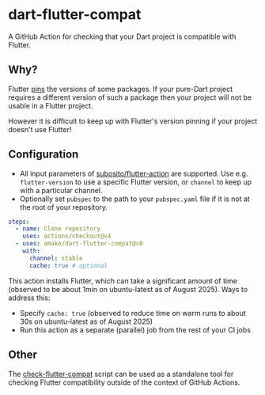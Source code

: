 # dart-flutter-compat

A GitHub Action for checking that your Dart project is compatible with Flutter.

## Why?

Flutter [pins](https://dart.dev/go/sdk-version-pinning) the versions of some
packages. If your pure-Dart project requires a different version of such a
package then your project will not be usable in a Flutter project.

However it is difficult to keep up with Flutter's version pinning if your
project doesn't use Flutter!

## Configuration

- All input parameters of
  [subosito/flutter-action](https://github.com/subosito/flutter-action) are
  supported. Use e.g. `flutter-version` to use a specific Flutter version, or
  `channel` to keep up with a particular channel.
- Optionally set `pubspec` to the path to your `pubspec.yaml` file if it is not
  at the root of your repository.

```yaml
steps:
  - name: Clone repository
    uses: actions/checkout@v4
  - uses: amake/dart-flutter-compat@v0
    with:
      channel: stable
      cache: true # optional
```

This action installs Flutter, which can take a significant amount of time
(observed to be about 1min on ubuntu-latest as of August 2025). Ways to address
this:

- Specify `cache: true` (observed to reduce time on warm runs to about 30s on
  ubuntu-latest as of August 2025)
- Run this action as a separate (parallel) job from the rest of your CI jobs

## Other

The [check-flutter-compat](./check-flutter-compat) script can be used as a
standalone tool for checking Flutter compatibility outside of the context of
GitHub Actions.
